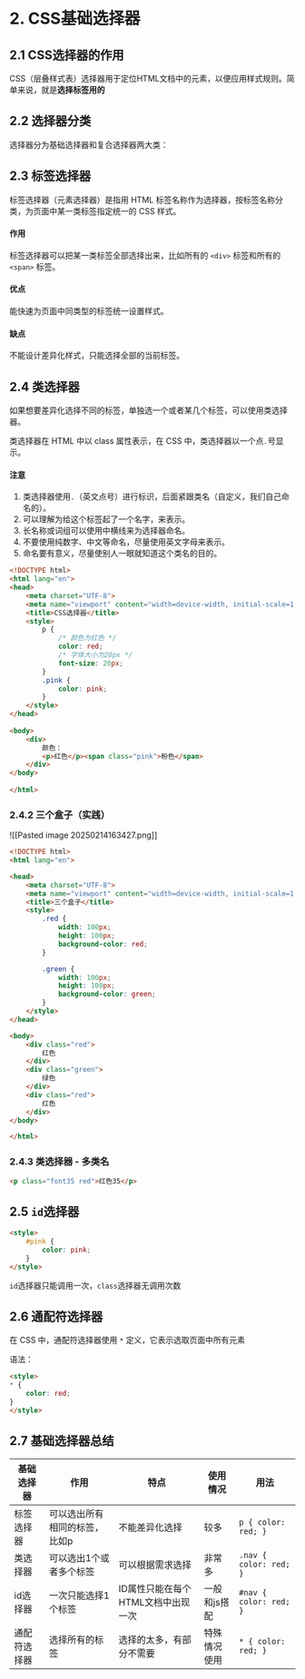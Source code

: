 # 2. CSS基础选择器
## 2.1 CSS选择器的作用

CSS（层叠样式表）选择器用于定位HTML文档中的元素，以便应用样式规则。简单来说，就是**选择标签用的**

## 2.2 选择器分类

选择器分为基础选择器和复合选择器两大类：

## 2.3 标签选择器

标签选择器（元素选择器）是指用 HTML 标签名称作为选择器，按标签名称分类，为页面中某一类标签指定统一的 CSS 样式。

#### 作用

标签选择器可以把某一类标签全部选择出来，比如所有的 `<div>` 标签和所有的 `<span>` 标签。

#### 优点

能快速为页面中同类型的标签统一设置样式。

#### 缺点

不能设计差异化样式，只能选择全部的当前标签。

## 2.4 类选择器

如果想要差异化选择不同的标签，单独选一个或者某几个标签，可以使用类选择器。

类选择器在 HTML 中以 class 属性表示，在 CSS 中，类选择器以一个点`.`号显示。

#### 注意

1. 类选择器使用`.`（英文点号）进行标识，后面紧跟类名（自定义，我们自己命名的）。
2. 可以理解为给这个标签起了一个名字，来表示。
3. 长名称或词组可以使用中横线来为选择器命名。
4. 不要使用纯数字、中文等命名，尽量使用英文字母来表示。
5. 命名要有意义，尽量使别人一眼就知道这个类名的目的。

```html
<!DOCTYPE html>
<html lang="en">
<head>
    <meta charset="UTF-8">
    <meta name="viewport" content="width=device-width, initial-scale=1.0">
    <title>CSS选择器</title>
    <style>
        p {
            /* 颜色为红色 */
            color: red;
            /* 字体大小为20px */
            font-size: 20px;
        }
        .pink {
            color: pink;
        }
    </style>
</head>
  
<body>
    <div>
        颜色：
        <p>红色</p><span class="pink">粉色</span> 
    </div>
</body>
  
</html>
```

### 2.4.2 三个盒子（实践）

![[Pasted image 20250214163427.png]]

```html
<!DOCTYPE html>
<html lang="en">

<head>
    <meta charset="UTF-8">
    <meta name="viewport" content="width=device-width, initial-scale=1.0">
    <title>三个盒子</title>
    <style>
        .red {
            width: 100px;
            height: 100px;
            background-color: red;
        }

        .green {
            width: 100px;
            height: 100px;
            background-color: green;
        }
    </style>
</head>

<body>
    <div class="red">
        红色
    </div>
    <div class="green">
        绿色
    </div>
    <div class="red">
        红色
    </div>
</body>

</html>
```

### 2.4.3 类选择器 - 多类名
```html
<p class="font35 red">红色35</p>
```

## 2.5 `id`选择器
```html
<style>
	#pink {
		color: pink;
	}
</style>
```

`id`选择器只能调用一次，`class`选择器无调用次数

## 2.6 通配符选择器

在 CSS 中，通配符选择器使用 `*` 定义，它表示选取页面中所有元素

语法：
```html
<style>
* {
	color: red;
}
</style>
```

## 2.7 基础选择器总结

| 基础选择器  | 作用              | 特点                   | 使用情况    | 用法                     |
| ------ | --------------- | -------------------- | ------- | ---------------------- |
| 标签选择器  | 可以选出所有相同的标签，比如p | 不能差异化选择              | 较多      | `p { color: red; }`    |
| 类选择器   | 可以选出1个或者多个标签    | 可以根据需求选择             | 非常多     | `.nav { color: red; }` |
| id选择器  | 一次只能选择1个标签      | ID属性只能在每个HTML文档中出现一次 | 一般和js搭配 | `#nav { color: red; }` |
| 通配符选择器 | 选择所有的标签         | 选择的太多，有部分不需要         | 特殊情况使用  | `* { color: red; }`    |
